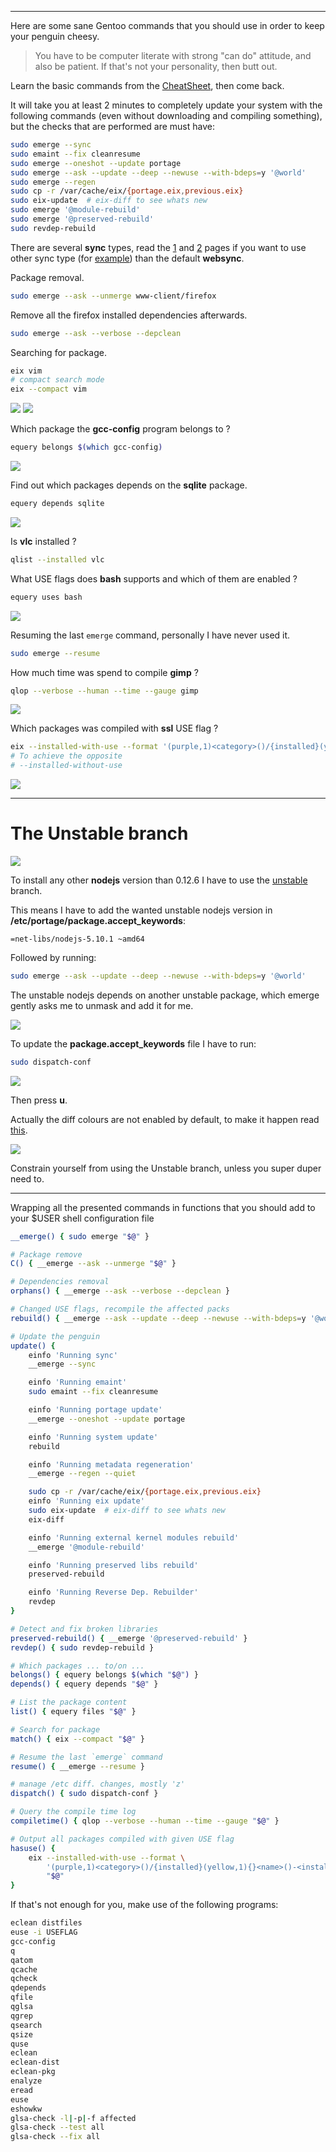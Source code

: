 
---

Here are some sane Gentoo commands that you should use in order to keep your penguin cheesy.

>You have to be computer literate with strong "can do" attitude, and also be patient. If that's not your personality, then butt out.

Learn the basic commands from the [CheatSheet], then come back.

It will take you at least 2 minutes to completely update your system with the following commands (even without downloading and compiling something), but the checks that are performed are must have:

```bash
sudo emerge --sync
sudo emaint --fix cleanresume
sudo emerge --oneshot --update portage
sudo emerge --ask --update --deep --newuse --with-bdeps=y '@world'
sudo emerge --regen
sudo cp -r /var/cache/eix/{portage.eix,previous.eix}
sudo eix-update  # eix-diff to see whats new
sudo emerge '@module-rebuild'
sudo emerge '@preserved-rebuild'
sudo revdep-rebuild
```

There are several **sync** types, read the [1] and [2] pages if you want to use other sync type (for [example]) than the default **websync**.

Package removal.

```bash
sudo emerge --ask --unmerge www-client/firefox
```

Remove all the firefox installed dependencies afterwards.

```bash
sudo emerge --ask --verbose --depclean
```

Searching for package.
```bash
eix vim
# compact search mode
eix --compact vim
```

![](img/file/gentoo_commands/search1.png)
![](img/file/gentoo_commands/search2.png)

Which package the **gcc-config** program belongs to ?

```bash
equery belongs $(which gcc-config)
```

![](img/file/gentoo_commands/belongs.png)

Find out which packages depends on the **sqlite** package.

```bash
equery depends sqlite
```

![](img/file/gentoo_commands/depends.png)

Is **vlc** installed ?

```bash
qlist --installed vlc
```

What USE flags does **bash** supports and which of them are enabled ?

```bash
equery uses bash
```

![](img/file/gentoo_commands/uses.png)

Resuming the last `emerge` command, personally I have never used it.

```bash
sudo emerge --resume
```

How much time was spend to compile **gimp** ?

```bash
qlop --verbose --human --time --gauge gimp
```

![](img/file/gentoo_commands/compiletime.png)

Which packages was compiled with **ssl** USE flag ?

```bash
eix --installed-with-use --format '(purple,1)<category>()/{installed}(yellow,1){}<name>()-<installedversions:IVERSIONS>\n' ssl
# To achieve the opposite
# --installed-without-use
```

![](img/file/gentoo_commands/hasuse.png)

---

# The Unstable branch

![](img/file/gentoo_commands/unstable-packages.png)

To install any other **nodejs** version than 0.12.6 I have to use the [unstable] branch.

This means I have to add the wanted unstable nodejs version in **/etc/portage/package.accept_keywords**:

```
=net-libs/nodejs-5.10.1 ~amd64
```

Followed by running:

```bash
sudo emerge --ask --update --deep --newuse --with-bdeps=y '@world'
```

The unstable nodejs depends on another unstable package, which emerge gently asks me to unmask and add it for me.

![](img/file/gentoo_commands/dispatch.png)

To update the **package.accept_keywords** file I have to run:

```bash
sudo dispatch-conf
```

![](img/file/gentoo_commands/merge-changes.png)

Then press **u**.

Actually the diff colours are not enabled by default, to make it happen read [this].

![](img/file/gentoo_commands/unstable-installed.png)

Constrain yourself from using the Unstable branch, unless you super duper need to.

---

Wrapping all the presented commands in functions that you should add to your $USER shell configuration file

```bash
__emerge() { sudo emerge "$@" }

# Package remove
C() { __emerge --ask --unmerge "$@" }

# Dependencies removal
orphans() { __emerge --ask --verbose --depclean }

# Changed USE flags, recompile the affected packs
rebuild() { __emerge --ask --update --deep --newuse --with-bdeps=y '@world' }

# Update the penguin
update() {
    einfo 'Running sync' 
    __emerge --sync

    einfo 'Running emaint' 
    sudo emaint --fix cleanresume

    einfo 'Running portage update' 
    __emerge --oneshot --update portage

    einfo 'Running system update' 
    rebuild

    einfo 'Running metadata regeneration' 
    __emerge --regen --quiet

    sudo cp -r /var/cache/eix/{portage.eix,previous.eix}
    einfo 'Running eix update' 
    sudo eix-update  # eix-diff to see whats new
    eix-diff

    einfo 'Running external kernel modules rebuild' 
    __emerge '@module-rebuild'

    einfo 'Running preserved libs rebuild'
    preserved-rebuild

    einfo 'Running Reverse Dep. Rebuilder'
    revdep
}

# Detect and fix broken libraries
preserved-rebuild() { __emerge '@preserved-rebuild' }
revdep() { sudo revdep-rebuild }

# Which packages ... to/on ...
belongs() { equery belongs $(which "$@") }
depends() { equery depends "$@" }

# List the package content
list() { equery files "$@" }

# Search for package
match() { eix --compact "$@" }

# Resume the last `emerge` command
resume() { __emerge --resume }

# manage /etc diff. changes, mostly 'z'
dispatch() { sudo dispatch-conf }

# Query the compile time log
compiletime() { qlop --verbose --human --time --gauge "$@" }

# Output all packages compiled with given USE flag
hasuse() {
    eix --installed-with-use --format \
        '(purple,1)<category>()/{installed}(yellow,1){}<name>()-<installedversions:IVERSIONS>\n' \
        "$@"
}
```

If that's not enough for you, make use of the following programs:

```bash
eclean distfiles
euse -i USEFLAG
gcc-config
q
qatom
qcache
qcheck
qdepends
qfile
qglsa
qgrep
qsearch
qsize
quse
eclean
eclean-dist
eclean-pkg
enalyze
eread
euse
eshowkw
glsa-check -l|-p|-f affected
glsa-check --test all
glsa-check --fix all
```

[unstable]: https://wiki.gentoo.org/wiki/Knowledge_Base:Accepting_a_keyword_for_a_single_package
[this]: https://wiki.gentoo.org/wiki/Dispatch-conf#Changing_diff_or_merge_tools
[example]: https://wiki.gentoo.org/wiki/Handbook:Parts/Working/Features#Validated_Portage_tree_snapshots
[1]: https://wiki.gentoo.org/wiki//etc/portage/repos.conf
[2]: https://wiki.gentoo.org/wiki/Project:Portage/Sync
[CheatSheet]: https://wiki.gentoo.org/wiki/Gentoo_Cheat_Sheet
